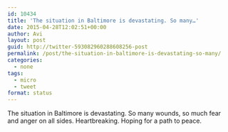 ```yaml
---
id: 10434
title: 'The situation in Baltimore is devastating. So many…'
date: 2015-04-28T12:02:51+00:00
author: Avi
layout: post
guid: http://twitter-593082960288608256-post
permalink: /post/the-situation-in-baltimore-is-devastating-so-many/
categories:
  - none
tags:
  - micro
  - tweet
format: status
---
```

The situation in Baltimore is devastating. So many wounds, so much fear and anger on all sides. Heartbreaking. Hoping for a path to peace.